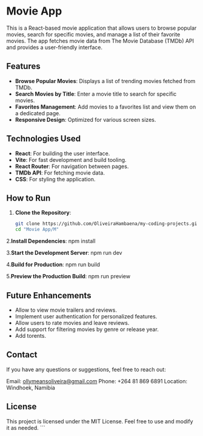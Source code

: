 # Movie App

This is a React-based movie application that allows users to browse popular movies, search for specific movies, and manage a list of their favorite movies. The app fetches movie data from The Movie Database (TMDb) API and provides a user-friendly interface.

## Features

- **Browse Popular Movies**: Displays a list of trending movies fetched from TMDb.
- **Search Movies by Title**: Enter a movie title to search for specific movies.
- **Favorites Management**: Add movies to a favorites list and view them on a dedicated page.
- **Responsive Design**: Optimized for various screen sizes.

## Technologies Used

- **React**: For building the user interface.
- **Vite**: For fast development and build tooling.
- **React Router**: For navigation between pages.
- **TMDb API**: For fetching movie data.
- **CSS**: For styling the application.

## How to Run

1. **Clone the Repository**:
   ```bash
   git clone https://github.com/OliveiraHambaena/my-coding-projects.git
   cd "Movie App/M"
   ```
2.**Install Dependencies**:
npm install

3.**Start the Development Server**:
npm run dev

4.**Build for Production**:
npm run build

5.**Preview the Production Build**:
npm run preview

## Future Enhancements

- Allow to view movie trailers and reviews.
- Implement user authentication for personalized features.
- Allow users to rate movies and leave reviews.
- Add support for filtering movies by genre or release year.
- Add torents.


## Contact
If you have any questions or suggestions, feel free to reach out:

Email: ollymeansoliveira@gmail.com
Phone: +264 81 869 6891
Location: Windhoek, Namibia

## License
This project is licensed under the MIT License. Feel free to use and modify it as needed. ```
